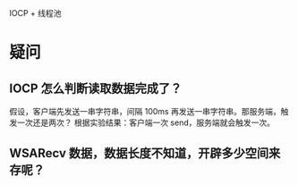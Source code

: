 IOCP + 线程池

# 疑问
## IOCP 怎么判断读取数据完成了？
假设，客户端先发送一串字符串，间隔 100ms 再发送一串字符串。那服务端，触发一次还是两次？
根据实验结果：客户端一次 send，服务端就会触发一次。

## WSARecv 数据，数据长度不知道，开辟多少空间来存呢？